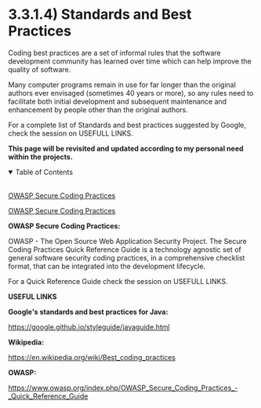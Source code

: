 # 3.3.1.4) Standards and Best Practices

Coding best practices are a set of informal rules that the software development community has learned over time which can help improve the quality of software.

Many computer programs remain in use for far longer than the original authors ever envisaged (sometimes 40 years or more), so any rules need to facilitate both initial development and subsequent maintenance and enhancement by people other than the original authors.

For a complete list of Standards and best practices suggested by Google, check the session on USEFULL LINKS.

**This page will be revisited and updated according to my personal need within the projects.**

<details open>
<summary>Table of Contents</summary>
<br>

[OWASP Secure Coding Practices](#h1)

[OWASP Secure Coding Practices](#h2)

</details>

<a name="h1"/>

**OWASP Secure Coding Practices:**

OWASP - The Open Source Web Application Security Project. The Secure Coding Practices Quick Reference Guide is a technology agnostic set of general software security coding practices, in a comprehensive checklist format, that can be integrated into the development lifecycle.

For a Quick Reference Guide check the session on USEFULL LINKS.

<a name="h2"/>

**USEFUL LINKS**

**Google's standards and best practices for Java:**

https://google.github.io/styleguide/javaguide.html


**Wikipedia:**

https://en.wikipedia.org/wiki/Best_coding_practices

**OWASP:**

https://www.owasp.org/index.php/OWASP_Secure_Coding_Practices_-_Quick_Reference_Guide